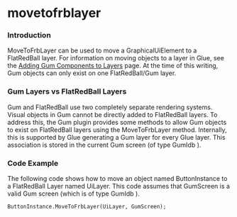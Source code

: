 # movetofrblayer

### Introduction

MoveToFrbLayer can be used to move a GraphicalUiElement to a FlatRedBall layer. For information on moving objects to a layer in Glue, see the [Adding Gum Components to Layers](../../../documentation/tools/gum/how-to-add-components-to-layers.md) page. At the time of this writing, Gum objects can only exist on one FlatRedBall/Gum layer.

### Gum Layers vs FlatRedBall Layers

Gum and FlatRedBall use two completely separate rendering systems. Visual objects in Gum cannot be directly added to FlatRedBall layers. To address this, the Gum plugin provides some methods to allow Gum objects to exist on FlatRedBall layers using the MoveToFrbLayer method. Internally, this is supported by Glue generating a Gum layer for every Glue layer. This association is stored in the current Gum screen (of type GumIdb ).

### Code Example

The following code shows how to move an object named ButtonInstance to a FlatRedBall Layer named UiLayer. This code assumes that GumScreen is a valid Gum screen (which is of type GumIdb ).

```lang:c#
ButtonInstance.MoveToFrbLayer(UiLayer, GumScreen);
```

&#x20; &#x20;
